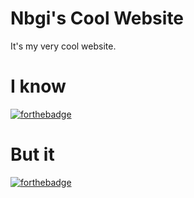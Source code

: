 # Nbgi's Cool Website
It's my very cool website.
# I know
[![forthebadge](https://forthebadge.com/images/badges/you-didnt-ask-for-this.svg)](https://forthebadge.com)
# But it
[![forthebadge](https://forthebadge.com/images/badges/contains-tasty-spaghetti-code.svg)](https://forthebadge.com)